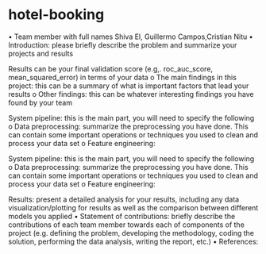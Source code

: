# hotel-booking

• Team member with full names
 Shiva El, Guillermo Campos,Cristian Nitu
• Introduction: please briefly describe the problem and summarize your projects and results

Results can be your final validation score (e.g,. roc_auc_score, mean_squared_error) in terms of your data
o The main findings in this project: this can be a summary of what is important factors that lead your results
o Other findings: this can be whatever interesting findings you have found by your team

System pipeline: this is the main part, you will need to specify the following
o Data preprocessing:
summarize the preprocessing you have done. This can contain some important operations or techniques you used to clean and process your data set
o Feature engineering:

System pipeline: this is the main part, you will need to specify the following
o Data preprocessing:
summarize the preprocessing you have done. This can contain some important operations or techniques you used to clean and process your data set
o Feature engineering:

Results:
present a detailed analysis for your results, including any data visualization/plotting for results as well as the comparison between different models you applied
• Statement of contributions:
briefly describe the contributions of each team member towards each of components of the project (e.g. defining the problem, developing the methodology, coding the solution, performing the data analysis, writing the report, etc.)
• References:
